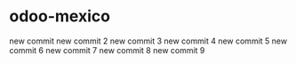 odoo-mexico
===========
new commit
new commit 2
new commit 3
new commit 4
new commit 5
new commit 6
new commit 7
new commit 8
new commit 9
